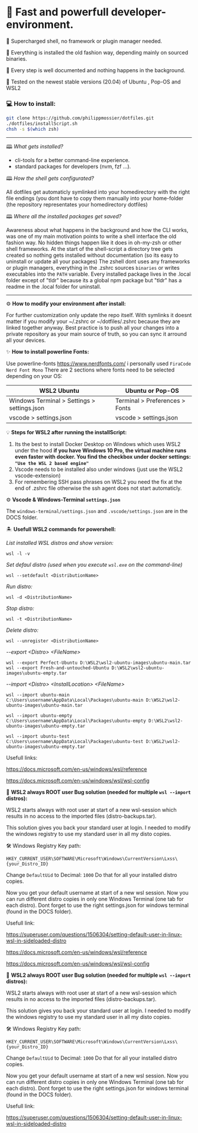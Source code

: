 # 🚀 Fast and powerfull developer-environment.

💎 Supercharged shell, no framework or plugin manager needed.

💾 Everything is installed the old fashion way, depending mainly on sourced binaries. 

📜 Every step is well documented and nothing happens in the background.

🧪 Tested on the newest stable versions (20.04) of Ubuntu , Pop-OS and WSL2

### 💻 How to install:

```bash
git clone https://github.com/philippmossier/dotfiles.git
./dotfiles/installScript.sh
chsh -s $(which zsh)
```

*******************************************************************************

🕮 *What gets installed?*
- cli-tools for a better command-line experience.
- standard packages for developers (nvm, fzf ...).


🕮 *How the shell gets configurated?*

All dotfiles get automaticly symlinked into your homedirectory with the right file endings (you dont have to copy them manually into your home-folder (the repository representates your homedirectory dotfiles)

🕮 *Where all the installed packages get saved?*

Awareness about what happens in the background and how the CLI works, was one of my main motivation points to write a shell interface the old fashion way. No hidden things happen like it does in oh-my-zsh or other shell frameworks.
At the start of the shell-script a directory tree gets created so nothing gets installed without documentation (so its easy to uninstall or update all your packages)
The zshell dont uses any frameworks or plugin managers, everything in the .zshrc sources `binaries` or writes executables into the `PATH` variable.
Every installed package lives in the .local folder except of "tldr" because its a global npm package but "tldr" has a readme in the .local folder for uninstall.

*******************************************************************************

⚙️ **How to modify your environment after install:**

For further customization only update the repo itself. With symlinks it doesnt matter if you modify your ~/.zshrc or ~/dotfiles/.zshrc because they are linked together anyway.
Best practice is to push all your changes into a private repository as your main source of truth, so you can sync it arround all your devices.


✨ **How to install powerline Fonts:**

Use powerline-fonts https://www.nerdfonts.com/ i personally used `FiraCode Nerd Font Mono`
There are 2 sections where fonts need to be selected depending on your OS:

| WSL2 Ubuntu | Ubuntu or Pop-OS |
| ----------- | ----------- |
| Windows Terminal > Settings > settings.json | Terminal > Preferences > Fonts |
| vscode > settings.json | vscode > settings.json |


💡 **Steps for WSL2 after running the installScript:**

1. Its the best to install Docker Desktop on Windows which uses WSL2 under the hood 
  **if you have Windows 10 Pro, the virtual machine runs even faster with docker.
  You find the checkbox under docker settings: `"Use the WSL 2 based engine"`**
2. Vscode needs to be installed also under windows (just use the WSL2 vscode-extension)
3. For remembering SSH pass phrases on WSL2 you need the fix at the end of .zshrc file otherwise the ssh agent does not start automaticly.

⚙️ **Vscode & Windows-Terminal `settings.json`**

The `windows-terminal/settings.json` and `.vscode/settings.json` are in the DOCS folder.

🏝️ **Usefull WSL2 commands for powershell:**

*List installed WSL distros and show version:*
```
wsl -l -v
```

*Set defaul distro (used when you execute `wsl.exe` on the command-line)*
```
wsl --setdefault <DistributionName>
```

*Run distro:*
```
wsl -d <DistributionName>
```

*Stop distro:*
```
wsl -t <DistributionName>
```

*Delete distro:*
```
wsl --unregister <DistributionName>
```

*--export \<Distro> \<FileName>*
```
wsl --export Perfect-Ubuntu D:\WSL2\wsl2-ubuntu-images\ubuntu-main.tar
wsl --export Fresh-and-untouched-Ubuntu D:\WSL2\wsl2-ubuntu-images\ubuntu-empty.tar
```

*--import \<Distro> \<InstallLocation> \<FileName>*
```
wsl --import ubuntu-main C:\Users\username\AppData\Local\Packages\ubuntu-main D:\WSL2\wsl2-ubuntu-images\ubuntu-main.tar
```

```
wsl --import ubuntu-empty C:\Users\username\AppData\Local\Packages\ubuntu-empty D:\WSL2\wsl2-ubuntu-images\ubuntu-empty.tar
```

```
wsl --import ubuntu-test C:\Users\username\AppData\Local\Packages\ubuntu-test D:\WSL2\wsl2-ubuntu-images\ubuntu-empty.tar
```

Usefull links:

https://docs.microsoft.com/en-us/windows/wsl/reference

https://docs.microsoft.com/en-us/windows/wsl/wsl-config


🐞 **WSL2 always ROOT user Bug solution (needed for multiple `wsl --import` distros):**

WSL2 starts always with root user at start of a new wsl-session which results in no access to the imported files (distro-backups.tar).

This solution gives you back your standard user at login.
I needed to modify the windows registry to use my standard user in all my disto copies.

🛠️ Windows Registry Key path:

`HKEY_CURRENT_USER\SOFTWARE\Microsoft\Windows\CurrentVersion\Lxss\{your_Distro_ID}`

Change `DefaultUid` to Decimal: `1000`
Do that for all your installed distro copies.

Now you get your default username at start of a new wsl session.
Now you can run different distro copies in only one Windows Terminal (one tab for each distro). 
Dont forget to use the right settings.json for windows terminal (found in the DOCS folder).

Usefull link:

https://superuser.com/questions/1506304/setting-default-user-in-linux-wsl-in-sideloaded-distro

https://docs.microsoft.com/en-us/windows/wsl/reference

https://docs.microsoft.com/en-us/windows/wsl/wsl-config


🐞 **WSL2 always ROOT user Bug solution (needed for multiple `wsl --import` distros):**

WSL2 starts always with root user at start of a new wsl-session which results in no access to the imported files (distro-backups.tar).

This solution gives you back your standard user at login.
I needed to modify the windows registry to use my standard user in all my disto copies.

🛠️ Windows Registry Key path:

`HKEY_CURRENT_USER\SOFTWARE\Microsoft\Windows\CurrentVersion\Lxss\{your_Distro_ID}`

Change `DefaultUid` to Decimal: `1000`
Do that for all your installed distro copies.

Now you get your default username at start of a new wsl session.
Now you can run different distro copies in only one Windows Terminal (one tab for each distro). 
Dont forget to use the right settings.json for windows terminal (found in the DOCS folder).

Usefull link:

https://superuser.com/questions/1506304/setting-default-user-in-linux-wsl-in-sideloaded-distro